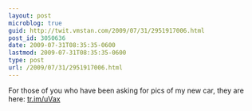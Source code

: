 ```yaml
---
layout: post
microblog: true
guid: http://twit.vmstan.com/2009/07/31/2951917006.html
post_id: 3050636
date: 2009-07-31T08:35:35-0600
lastmod: 2009-07-31T08:35:35-0600
type: post
url: /2009/07/31/2951917006.html
---
```

For those of you who have been asking for pics of my new car, they are here: [tr.im/uVax](http://tr.im/uVax)

